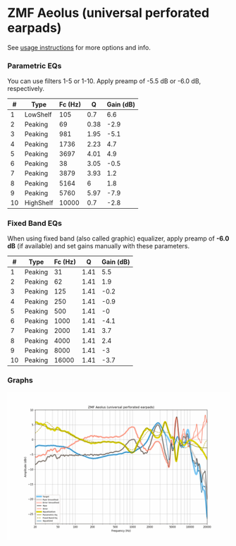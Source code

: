 # ZMF Aeolus (universal perforated earpads)
See [usage instructions](https://github.com/jaakkopasanen/AutoEq#usage) for more options and info.

### Parametric EQs
You can use filters 1-5 or 1-10. Apply preamp of -5.5 dB or -6.0 dB, respectively.

|   # | Type      |   Fc (Hz) |    Q |   Gain (dB) |
|-----|-----------|-----------|------|-------------|
|   1 | LowShelf  |       105 | 0.7  |         6.6 |
|   2 | Peaking   |        69 | 0.38 |        -2.9 |
|   3 | Peaking   |       981 | 1.95 |        -5.1 |
|   4 | Peaking   |      1736 | 2.23 |         4.7 |
|   5 | Peaking   |      3697 | 4.01 |         4.9 |
|   6 | Peaking   |        38 | 3.05 |        -0.5 |
|   7 | Peaking   |      3879 | 3.93 |         1.2 |
|   8 | Peaking   |      5164 | 6    |         1.8 |
|   9 | Peaking   |      5760 | 5.97 |        -7.9 |
|  10 | HighShelf |     10000 | 0.7  |        -2.8 |

### Fixed Band EQs
When using fixed band (also called graphic) equalizer, apply preamp of **-6.0 dB** (if available) and set gains manually with these parameters.

|   # | Type    |   Fc (Hz) |    Q |   Gain (dB) |
|-----|---------|-----------|------|-------------|
|   1 | Peaking |        31 | 1.41 |         5.5 |
|   2 | Peaking |        62 | 1.41 |         1.9 |
|   3 | Peaking |       125 | 1.41 |        -0.2 |
|   4 | Peaking |       250 | 1.41 |        -0.9 |
|   5 | Peaking |       500 | 1.41 |        -0   |
|   6 | Peaking |      1000 | 1.41 |        -4.1 |
|   7 | Peaking |      2000 | 1.41 |         3.7 |
|   8 | Peaking |      4000 | 1.41 |         2.4 |
|   9 | Peaking |      8000 | 1.41 |        -3   |
|  10 | Peaking |     16000 | 1.41 |        -3.7 |

### Graphs
![](./ZMF%20Aeolus%20(universal%20perforated%20earpads).png)
